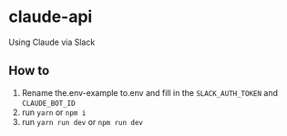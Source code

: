 # claude-api
Using Claude via Slack

## How to
1. Rename the.env-example to.env and fill in the `SLACK_AUTH_TOKEN` and `CLAUDE_BOT_ID`
2. run `yarn` or `npm i`
3. run `yarn run dev` or `npm run dev`
